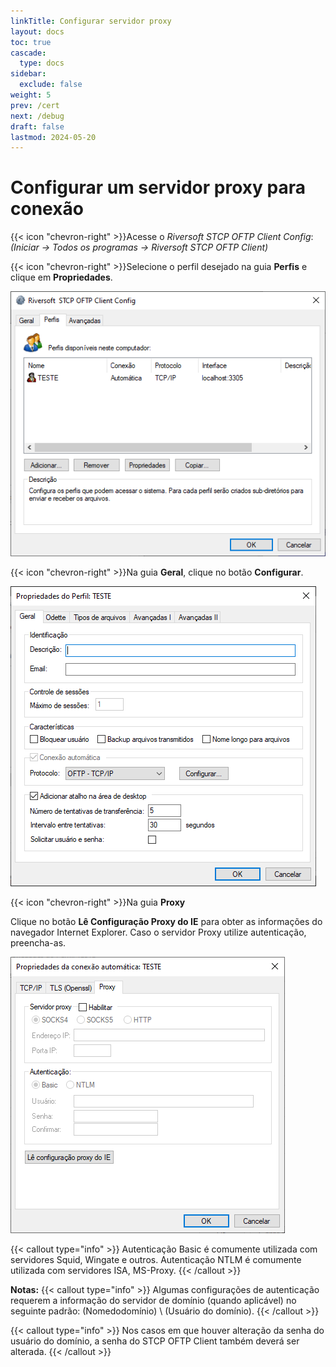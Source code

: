 ```yaml
---
linkTitle: Configurar servidor proxy
layout: docs
toc: true
cascade:
  type: docs
sidebar:
  exclude: false
weight: 5
prev: /cert
next: /debug
draft: false
lastmod: 2024-05-20
---
```

# Configurar um servidor proxy para conexão

{{< icon "chevron-right" >}}Acesse o *Riversoft STCP OFTP Client Config*: *(Iniciar -> Todos os programas -> Riversoft STCP OFTP Client)*

{{< icon "chevron-right" >}}Selecione o perfil desejado na guia **Perfis** e clique em **Propriedades**.

![](img/clt-proxy-01.png)

{{< icon "chevron-right" >}}Na guia **Geral**, clique no botão **Configurar**.

![](img/clt-proxy-02.png)

{{< icon "chevron-right" >}}Na guia **Proxy**

Clique no botão **Lê Configuração Proxy do IE** para obter as informações do navegador Internet Explorer. Caso o servidor Proxy utilize autenticação, preencha-as.

![](img/clt-proxy-03.png)

{{< callout type="info" >}}
Autenticação Basic é comumente utilizada com servidores Squid, Wingate e outros.
Autenticação NTLM é comumente utilizada com servidores ISA, MS-Proxy.
{{< /callout >}}

**Notas:**
{{< callout type="info" >}}
  Algumas configurações de autenticação requerem a informação do servidor de
  domínio (quando aplicável) no seguinte padrão: (Nomedodomínio) \ (Usuário do
  domínio).
{{< /callout >}}


{{< callout type="info" >}}
  Nos casos em que houver alteração da senha do usuário do domínio, a senha do
  STCP OFTP Client também deverá ser alterada.
{{< /callout >}}



